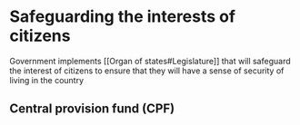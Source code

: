 # Safeguarding the interests of citizens
Government implements [[Organ of states#Legislature]] that will safeguard the interest of citizens to ensure that they will have a sense of security of living in the country
## Central provision fund (CPF)

